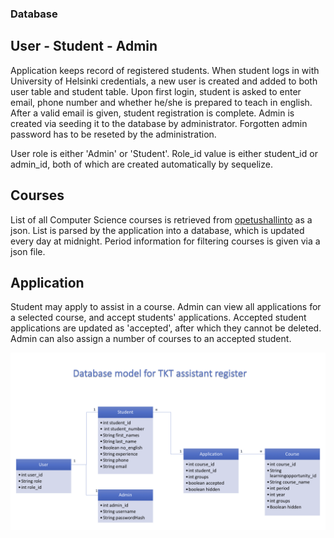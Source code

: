 ### Database
## User - Student - Admin
Application keeps record of registered students. When student logs in with University of Helsinki credentials, a new user is created and added to both user table and student table. Upon first login, student is asked to enter email, phone number and whether he/she is prepared to teach in english. After a valid email is given, student registration is complete. Admin is created via seeding it to the database by administrator. Forgotten admin password has to be reseted by the administration.

User role is either 'Admin' or 'Student'. Role_id value is either student_id or admin_id, both of which are created automatically by sequelize.

## Courses
List of all Computer Science courses is retrieved from [opetushallinto](https://opetushallinto.cs.helsinki.fi/organizations/500-K005/filtered_courses.json)
as a json. List is parsed by the application into a database, which is updated every day at midnight. Period information for filtering courses is given via a json file.

## Application
Student may apply to assist in a course. Admin can view all applications for a selected course, and accept students' applications. Accepted student applications are updated as 'accepted', after which they cannot be deleted. Admin can also assign a number of courses to an accepted student.

![model](https://github.com/TKT-ohjaajarekisteri/TKT-ohjaajarekisteri-front/blob/master/documentation/database%20model.png)
